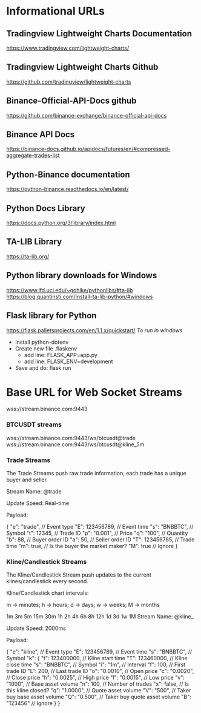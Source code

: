 # Informational URLs

## Tradingview Lightweight Charts Documentation

https://www.tradingview.com/lightweight-charts/

## Tradingview Lightweight Charts Github

https://github.com/tradingview/lightweight-charts

## Binance-Official-API-Docs github

https://github.com/binance-exchange/binance-official-api-docs

## Binance API Docs

https://binance-docs.github.io/apidocs/futures/en/#compressed-aggregate-trades-list

## Python-Binance documentation

https://python-binance.readthedocs.io/en/latest/

## Python Docs Library

https://docs.python.org/3/library/index.html

## TA-LIB Library

https://ta-lib.org/

## Python library downloads for Windows

https://www.lfd.uci.edu/~gohlke/pythonlibs/#ta-lib
https://blog.quantinsti.com/install-ta-lib-python/#windows

## Flask library for Python

https://flask.palletsprojects.com/en/1.1.x/quickstart/
_To run in windows_

- Install python-dotenv
- Create new file .flaskenv
  - add line: FLASK_APP=app.py
  - add line: FLASK_ENV=development
- Save and do: flask run

# Base URL for Web Socket Streams

wss://stream.binance.com:9443

### BTCUSDT streams

wss://stream.binance.com:9443/ws/btcusdt@trade
wss://stream.binance.com:9443/ws/btcusdt@kline_5m

### Trade Streams

The Trade Streams push raw trade information; each trade has a unique buyer and seller.

Stream Name: <symbol>@trade

Update Speed: Real-time

Payload:

{
"e": "trade", // Event type
"E": 123456789, // Event time
"s": "BNBBTC", // Symbol
"t": 12345, // Trade ID
"p": "0.001", // Price
"q": "100", // Quantity
"b": 88, // Buyer order ID
"a": 50, // Seller order ID
"T": 123456785, // Trade time
"m": true, // Is the buyer the market maker?
"M": true // Ignore
}

### Kline/Candlestick Streams

The Kline/Candlestick Stream push updates to the current klines/candlestick every second.

Kline/Candlestick chart intervals:

m -> minutes; h -> hours; d -> days; w -> weeks; M -> months

1m
3m
5m
15m
30m
1h
2h
4h
6h
8h
12h
1d
3d
1w
1M
Stream Name: <symbol>@kline\_<interval>

Update Speed: 2000ms

Payload:

{
"e": "kline", // Event type
"E": 123456789, // Event time
"s": "BNBBTC", // Symbol
"k": {
"t": 123400000, // Kline start time
"T": 123460000, // Kline close time
"s": "BNBBTC", // Symbol
"i": "1m", // Interval
"f": 100, // First trade ID
"L": 200, // Last trade ID
"o": "0.0010", // Open price
"c": "0.0020", // Close price
"h": "0.0025", // High price
"l": "0.0015", // Low price
"v": "1000", // Base asset volume
"n": 100, // Number of trades
"x": false, // Is this kline closed?
"q": "1.0000", // Quote asset volume
"V": "500", // Taker buy base asset volume
"Q": "0.500", // Taker buy quote asset volume
"B": "123456" // Ignore
}
}
